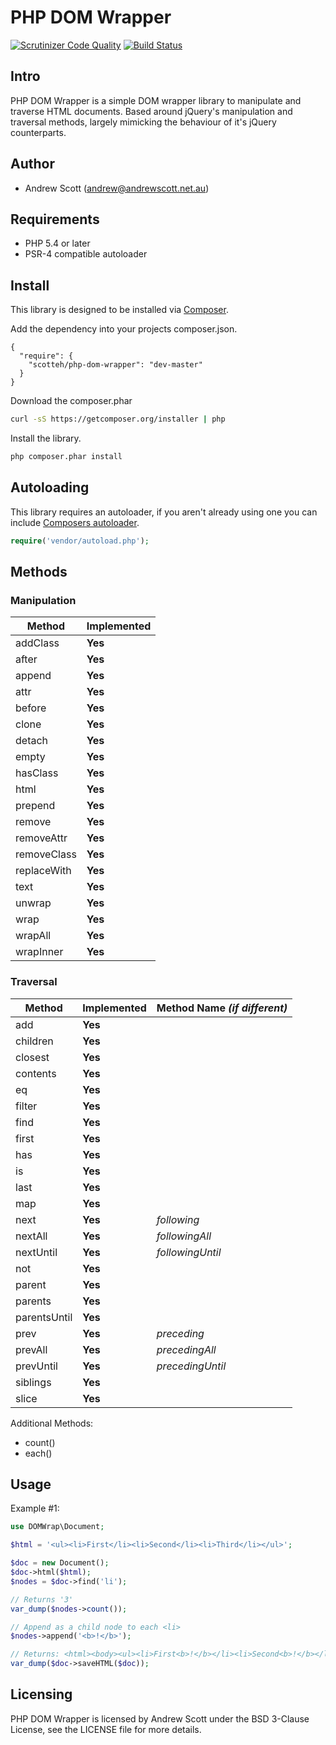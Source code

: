 # PHP DOM Wrapper
[![Scrutinizer Code Quality](https://scrutinizer-ci.com/g/scotteh/php-dom-wrapper/badges/quality-score.png?b=master)](https://scrutinizer-ci.com/g/scotteh/php-dom-wrapper/?branch=master) [![Build Status](https://travis-ci.org/scotteh/php-dom-wrapper.svg?branch=master)](https://travis-ci.org/scotteh/php-dom-wrapper)

## Intro

PHP DOM Wrapper is a simple DOM wrapper library to manipulate and traverse HTML documents. Based around jQuery's manipulation and traversal methods, largely mimicking the behaviour of it's jQuery counterparts.

## Author

 - Andrew Scott (andrew@andrewscott.net.au)

## Requirements

 - PHP 5.4 or later
 - PSR-4 compatible autoloader

## Install

This library is designed to be installed via [Composer](https://getcomposer.org/doc/).

Add the dependency into your projects composer.json.
```
{
  "require": {
    "scotteh/php-dom-wrapper": "dev-master"
  }
}
```

Download the composer.phar
``` bash
curl -sS https://getcomposer.org/installer | php
```

Install the library.
``` bash
php composer.phar install
```

## Autoloading

This library requires an autoloader, if you aren't already using one you can include [Composers autoloader](https://getcomposer.org/doc/01-basic-usage.md#autoloading).

``` php
require('vendor/autoload.php');
```

## Methods

### Manipulation

| Method | Implemented |
|--------|-------------|
| addClass    | **Yes** |
| after       | **Yes** |
| append      | **Yes** |
| attr        | **Yes** |
| before      | **Yes** |
| clone       | **Yes** |
| detach      | **Yes** |
| empty       | **Yes** |
| hasClass    | **Yes** |
| html        | **Yes** |
| prepend     | **Yes** |
| remove      | **Yes** |
| removeAttr  | **Yes** |
| removeClass | **Yes** |
| replaceWith | **Yes** |
| text        | **Yes** |
| unwrap      | **Yes** |
| wrap        | **Yes** |
| wrapAll     | **Yes** |
| wrapInner   | **Yes** |

### Traversal

| Method | Implemented | Method Name *(if different)* |
|--------|-------------|------------------------------|
| add          | **Yes** |
| children     | **Yes** |
| closest      | **Yes** |
| contents     | **Yes** |
| eq           | **Yes** |
| filter       | **Yes** |
| find         | **Yes** |
| first        | **Yes** |
| has          | **Yes** |
| is           | **Yes** |
| last         | **Yes** |
| map          | **Yes** |
| next         | **Yes** | *following* |
| nextAll      | **Yes** | *followingAll* |
| nextUntil    | **Yes** | *followingUntil* |
| not          | **Yes** |
| parent       | **Yes** |
| parents      | **Yes** |
| parentsUntil | **Yes** |
| prev         | **Yes** | *preceding* |
| prevAll      | **Yes** | *precedingAll* |
| prevUntil    | **Yes** | *precedingUntil* |
| siblings     | **Yes** |
| slice        | **Yes** |

Additional Methods:

* count()
* each()

## Usage

Example #1:
``` php
use DOMWrap\Document;

$html = '<ul><li>First</li><li>Second</li><li>Third</li></ul>';

$doc = new Document();
$doc->html($html);
$nodes = $doc->find('li');

// Returns '3'
var_dump($nodes->count());

// Append as a child node to each <li>
$nodes->append('<b>!</b>');

// Returns: <html><body><ul><li>First<b>!</b></li><li>Second<b>!</b></li><li>Third<b>!</b></li></ul></body></html>
var_dump($doc->saveHTML($doc));
```

## Licensing

PHP DOM Wrapper is licensed by Andrew Scott under the BSD 3-Clause License, see the LICENSE file for more details.
